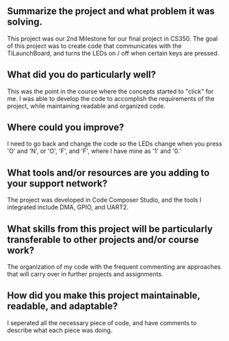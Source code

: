 ## Summarize the project and what problem it was solving.
This project was our 2nd Milestone for our final project in CS350. The goal of this project was to create code that communicates with the TiLaunchBoard, and turns the LEDs on / off when certain keys are pressed. 

## What did you do particularly well?
This was the point in the course where the concepts started to "click" for me. I was able to develop the code to accomplish the requirements of the project, while maintaining readable and organized code. 

## Where could you improve?
I need to go back and change the code so the LEDs change when you press 'O' and 'N', or 'O', 'F', and 'F', where I have mine as '1' and '0.' 

## What tools and/or resources are you adding to your support network?
The project was developed in Code Composer Studio, and the tools I integrated include DMA, GPIO, and UART2. 

## What skills from this project will be particularly transferable to other projects and/or course work?
The organization of my code with the frequent commenting are approaches that will carry over in further projects and assignments. 

## How did you make this project maintainable, readable, and adaptable?
I seperated all the necessary piece of code, and have comments to describe what each piece was doing. 
